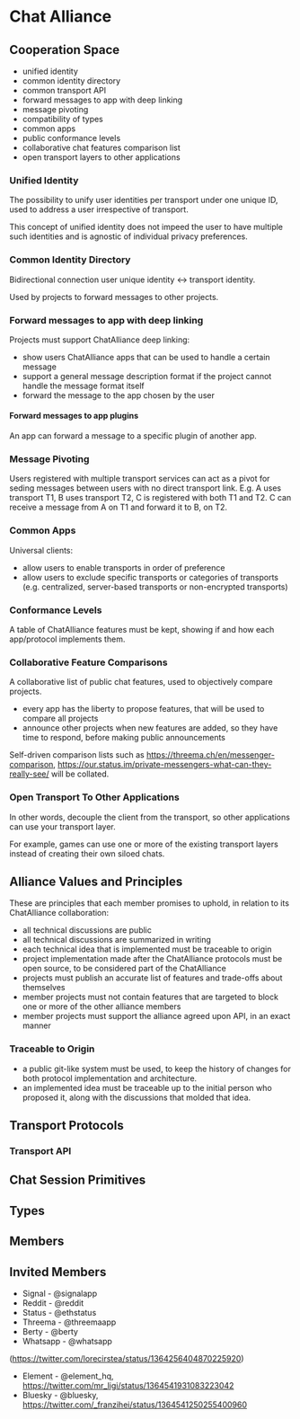 # Chat Alliance

## Cooperation Space

- unified identity 
- common identity directory
- common transport API
- forward messages to app with deep linking
- message pivoting
- compatibility of types
- common apps
- public conformance levels
- collaborative chat features comparison list
- open transport layers to other applications


### Unified Identity

The possibility to unify user identities per transport under one unique ID, used to address a user irrespective of transport.

This concept of unified identity does not impeed the user to have multiple such identities and is agnostic of individual privacy preferences.

### Common Identity Directory

Bidirectional connection user unique identity <-> transport identity.

Used by projects to forward messages to other projects.


### Forward messages to app with deep linking

Projects must support ChatAlliance deep linking:
- show users ChatAlliance apps that can be used to handle a certain message
- support a general message description format if the project cannot handle the message format itself
- forward the message to the app chosen by the user

#### Forward messages to app plugins

An app can forward a message to a specific plugin of another app.

### Message Pivoting

Users registered with multiple transport services can act as a pivot for seding messages between users with no direct transport link.
E.g. A uses transport T1, B uses transport T2, C is registered with both T1 and T2. C can receive a message from A on T1 and forward it to B, on T2.

### Common Apps

Universal clients:
- allow users to enable transports in order of preference
- allow users to exclude specific transports or categories of transports (e.g. centralized, server-based transports or non-encrypted transports)

### Conformance Levels

A table of ChatAlliance features must be kept, showing if and how each app/protocol implements them.

### Collaborative Feature Comparisons

A collaborative list of public chat features, used to objectively compare projects.

- every app has the liberty to propose features, that will be used to compare all projects
- announce other projects when new features are added, so they have time to respond, before making public announcements

Self-driven comparison lists such as https://threema.ch/en/messenger-comparison,  https://our.status.im/private-messengers-what-can-they-really-see/ will be collated.


### Open Transport To Other Applications

In other words, decouple the client from the transport, so other applications can use your transport layer.

For example, games can use one or more of the existing transport layers instead of creating their own siloed chats.


## Alliance Values and Principles

These are principles that each member promises to uphold, in relation to its ChatAlliance collaboration:

- all technical discussions are public
- all technical discussions are summarized in writing
- each technical idea that is implemented must be traceable to origin
- project implementation made after the ChatAlliance protocols must be open source, to be considered part of the ChatAlliance
- projects must publish an accurate list of features and trade-offs about themselves
- member projects must not contain features that are targeted to block one or more of the other alliance members
- member projects must support the alliance agreed upon API, in an exact manner


### Traceable to Origin

- a public git-like system must be used, to keep the history of changes for both protocol implementation and architecture.
- an implemented idea must be traceable up to the initial person who proposed it, along with the discussions that molded that idea.



## Transport Protocols

### Transport API

## Chat Session Primitives

## Types

## Members


## Invited Members

* Signal - @signalapp
* Reddit - @reddit
* Status - @ethstatus
* Threema - @threemaapp
* Berty - @berty
* Whatsapp - @whatsapp


(https://twitter.com/lorecirstea/status/1364256404870225920)

* Element - @element_hq, https://twitter.com/mr_ligi/status/1364541931083223042
* Bluesky - @bluesky, https://twitter.com/_franzihei/status/1364541250255400960
